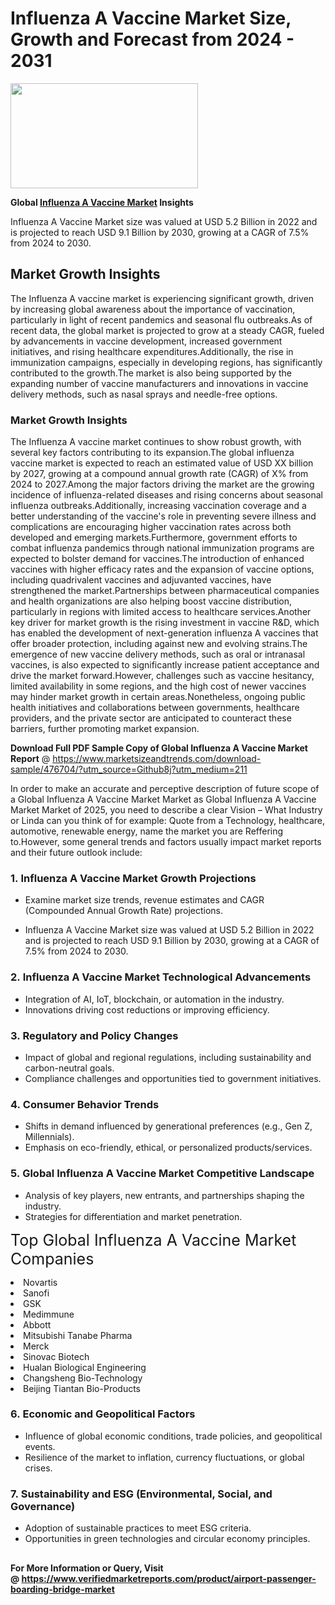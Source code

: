 <H1>Influenza A Vaccine Market Size, Growth and Forecast from 2024 - 2031</H1><img class="aligncenter size-medium wp-image-584254" src="https://thirdeyenews.in/wp-content/uploads/2024/09/Global-Market-Research-300x168.jpeg" alt="" width="300" height="168" /><p><strong>Global&nbsp;<a href="https://www.marketsizeandtrends.com/download-sample/476704/?utm_source=Github8j?utm_medium=211">Influenza A Vaccine Market</a> Insights</strong></p><p>Influenza A Vaccine Market size was valued at USD 5.2 Billion in 2022 and is projected to reach USD 9.1 Billion by 2030, growing at a CAGR of 7.5% from 2024 to 2030.</p><p><h2>Market Growth Insights</h2> <p>The Influenza A vaccine market is experiencing significant growth, driven by increasing global awareness about the importance of vaccination, particularly in light of recent pandemics and seasonal flu outbreaks.As of recent data, the global market is projected to grow at a steady CAGR, fueled by advancements in vaccine development, increased government initiatives, and rising healthcare expenditures.Additionally, the rise in immunization campaigns, especially in developing regions, has significantly contributed to the growth.The market is also being supported by the expanding number of vaccine manufacturers and innovations in vaccine delivery methods, such as nasal sprays and needle-free options.</p> <h3>Market Growth Insights</h3> <p>The Influenza A vaccine market continues to show robust growth, with several key factors contributing to its expansion.The global influenza vaccine market is expected to reach an estimated value of USD XX billion by 2027, growing at a compound annual growth rate (CAGR) of X% from 2024 to 2027.Among the major factors driving the market are the growing incidence of influenza-related diseases and rising concerns about seasonal influenza outbreaks.Additionally, increasing vaccination coverage and a better understanding of the vaccine's role in preventing severe illness and complications are encouraging higher vaccination rates across both developed and emerging markets.Furthermore, government efforts to combat influenza pandemics through national immunization programs are expected to bolster demand for vaccines.The introduction of enhanced vaccines with higher efficacy rates and the expansion of vaccine options, including quadrivalent vaccines and adjuvanted vaccines, have strengthened the market.Partnerships between pharmaceutical companies and health organizations are also helping boost vaccine distribution, particularly in regions with limited access to healthcare services.Another key driver for market growth is the rising investment in vaccine R&D, which has enabled the development of next-generation influenza A vaccines that offer broader protection, including against new and evolving strains.The emergence of new vaccine delivery methods, such as oral or intranasal vaccines, is also expected to significantly increase patient acceptance and drive the market forward.However, challenges such as vaccine hesitancy, limited availability in some regions, and the high cost of newer vaccines may hinder market growth in certain areas.Nonetheless, ongoing public health initiatives and collaborations between governments, healthcare providers, and the private sector are anticipated to counteract these barriers, further promoting market expansion.<p><span class=""><strong>Download Full PDF Sample Copy of Global Influenza A Vaccine Market Report</strong> @ <a href="https://www.marketsizeandtrends.com/download-sample/476704/?utm_source=Github8j?utm_medium=211" target="_blank">https://www.marketsizeandtrends.com/download-sample/476704/?utm_source=Github8j?utm_medium=211</a></span></p><p>In order to make an accurate and perceptive description of future scope of a Global&nbsp;Influenza A Vaccine Market Market as Global&nbsp;Influenza A Vaccine Market Market of 2025, you need to describe a clear Vision &ndash; What Industry or Linda can you think of for example: Quote from a Technology, healthcare, automotive, renewable energy, name the market you are Reffering to.However, some general trends and factors usually impact market reports and their future outlook include:</p><h3>1.&nbsp;<strong>Influenza A Vaccine Market Growth Projections</strong></h3><ul><li>Examine market size trends, revenue estimates and CAGR (Compounded Annual Growth Rate) projections.</li><li><p>Influenza A Vaccine Market size was valued at USD 5.2 Billion in 2022 and is projected to reach USD 9.1 Billion by 2030, growing at a CAGR of 7.5% from 2024 to 2030.</p></li></ul><h3>2.&nbsp;<strong>Influenza A Vaccine Market Technological Advancements</strong></h3><ul><li>Integration of AI, IoT, blockchain, or automation in the industry.</li><li>Innovations driving cost reductions or improving efficiency.</li></ul><h3>3.&nbsp;<strong>Regulatory and Policy Changes</strong></h3><ul><li>Impact of global and regional regulations, including sustainability and carbon-neutral goals.</li><li>Compliance challenges and opportunities tied to government initiatives.</li></ul><h3>4.&nbsp;<strong>Consumer Behavior Trends</strong></h3><ul><li>Shifts in demand influenced by generational preferences (e.g., Gen Z, Millennials).</li><li>Emphasis on eco-friendly, ethical, or personalized products/services.</li></ul><h3>5.&nbsp;<strong>Global Influenza A Vaccine Market Competitive Landscape</strong></h3><ul><li>Analysis of key players, new entrants, and partnerships shaping the industry.</li><li>Strategies for differentiation and market penetration.</li></ul><p data-pm-slice="1 1 []"><span style="color: inherit; font-family: inherit; font-size: 25px;">Top Global Influenza A Vaccine Market Companies</span></p><div class="" data-test-id=""><p><li>Novartis</li><li> Sanofi</li><li> GSK</li><li> Medimmune</li><li> Abbott</li><li> Mitsubishi Tanabe Pharma</li><li> Merck</li><li> Sinovac Biotech</li><li> Hualan Biological Engineering</li><li> Changsheng Bio-Technology</li><li> Beijing Tiantan Bio-Products</li></p></div><h3>6.&nbsp;<strong>Economic and Geopolitical Factors</strong></h3><ul><li>Influence of global economic conditions, trade policies, and geopolitical events.</li><li>Resilience of the market to inflation, currency fluctuations, or global crises.</li></ul><h3>7.&nbsp;<strong>Sustainability and ESG (Environmental, Social, and Governance)</strong></h3><ul><li>Adoption of sustainable practices to meet ESG criteria.</li><li>Opportunities in green technologies and circular economy principles.</li></ul><h2><strong style="font-size: 14px;">For More Information or Query, Visit @&nbsp;</strong><a style="background-color: #ffffff; font-size: 14px;" href="https://www.marketsizeandtrends.com/report/influenza-a-vaccine-market/" target="_blank">https://www.verifiedmarketreports.com/product/airport-passenger-boarding-bridge-market</a></h2>
